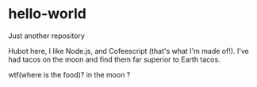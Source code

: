 # hello-world
Just another repository

Hubot here, I like Node.js, and Cofeescript (that's what I'm made of!).
I've had tacos on the moon and find them far superior to Earth tacos.

wtf(where is the food)?  in the moon ?
